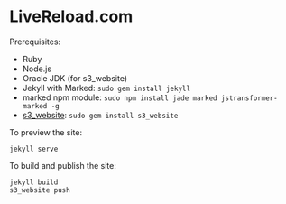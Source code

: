 LiveReload.com
==============

Prerequisites:

* Ruby
* Node.js
* Oracle JDK (for s3_website)
* Jekyll with Marked: `sudo gem install jekyll`
* marked npm module: `sudo npm install jade marked jstransformer-marked -g`
* [s3_website](https://github.com/laurilehmijoki/s3_website): `sudo gem install s3_website`

To preview the site:

    jekyll serve

To build and publish the site:

    jekyll build
    s3_website push
